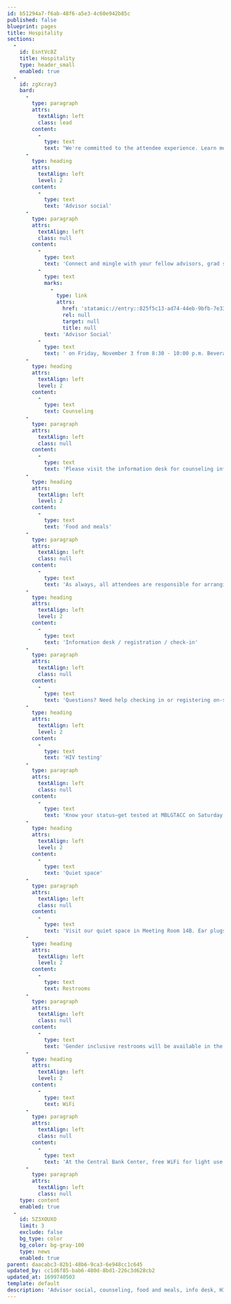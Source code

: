 ```yaml
---
id: b51294a7-f6ab-48f6-a5e3-4c60e942b85c
published: false
blueprint: pages
title: Hospitality
sections:
  -
    id: EsntVc8Z
    title: Hospitality
    type: header_small
    enabled: true
  -
    id: zgXcray3
    bard:
      -
        type: paragraph
        attrs:
          textAlign: left
          class: lead
        content:
          -
            type: text
            text: "We're committed to the attendee experience. Learn more below, and visit us at the information desk."
      -
        type: heading
        attrs:
          textAlign: left
          level: 2
        content:
          -
            type: text
            text: 'Advisor social'
      -
        type: paragraph
        attrs:
          textAlign: left
          class: null
        content:
          -
            type: text
            text: 'Connect and mingle with your fellow advisors, grad students, and higher ed folks! Join us at the '
          -
            type: text
            marks:
              -
                type: link
                attrs:
                  href: 'statamic://entry::825f5c13-ad74-44eb-9bfb-7e33a22c49e4'
                  rel: null
                  target: null
                  title: null
            text: 'Advisor Social'
          -
            type: text
            text: ' on Friday, November 3 from 8:30 - 10:00 p.m. Beverages and light refreshments available. Please no undergraduate students.'
      -
        type: heading
        attrs:
          textAlign: left
          level: 2
        content:
          -
            type: text
            text: Counseling
      -
        type: paragraph
        attrs:
          textAlign: left
          class: null
        content:
          -
            type: text
            text: 'Please visit the information desk for counseling information.'
      -
        type: heading
        attrs:
          textAlign: left
          level: 2
        content:
          -
            type: text
            text: 'Food and meals'
      -
        type: paragraph
        attrs:
          textAlign: left
          class: null
        content:
          -
            type: text
            text: 'As always, all attendees are responsible for arranging and paying for their own food and meals during conference weekend, except where otherwise specifically noted. Attendees who register and declare any dietary needs by October 3 will be guaranteed a meal at the Saturday lunch and learn session.'
      -
        type: heading
        attrs:
          textAlign: left
          level: 2
        content:
          -
            type: text
            text: 'Information desk / registration / check-in'
      -
        type: paragraph
        attrs:
          textAlign: left
          class: null
        content:
          -
            type: text
            text: 'Questions? Need help checking in or registering on-site? Something else we can do? Stop by our information desk in Ballroom 1 on Friday from 2:00 - 10:00 p.m., Saturday from 8:00 a.m. - 10:00 p.m., and Sunday from 8:00 a.m. - 12:30 p.m.'
      -
        type: heading
        attrs:
          textAlign: left
          level: 2
        content:
          -
            type: text
            text: 'HIV testing'
      -
        type: paragraph
        attrs:
          textAlign: left
          class: null
        content:
          -
            type: text
            text: 'Know your status—get tested at MBLGTACC on Saturday from 10:00 a.m. - 6:00 p.m. in Meeting Room 1.'
      -
        type: heading
        attrs:
          textAlign: left
          level: 2
        content:
          -
            type: text
            text: 'Quiet space'
      -
        type: paragraph
        attrs:
          textAlign: left
          class: null
        content:
          -
            type: text
            text: 'Visit our quiet space in Meeting Room 14B. Ear plugs will be available in the quiet space during those hours, and at the conference info desk while supplies last. '
      -
        type: heading
        attrs:
          textAlign: left
          level: 2
        content:
          -
            type: text
            text: Restrooms
      -
        type: paragraph
        attrs:
          textAlign: left
          class: null
        content:
          -
            type: text
            text: 'Gender inclusive restrooms will be available in the conference space.'
      -
        type: heading
        attrs:
          textAlign: left
          level: 2
        content:
          -
            type: text
            text: WiFi
      -
        type: paragraph
        attrs:
          textAlign: left
          class: null
        content:
          -
            type: text
            text: 'At the Central Bank Center, free WiFi for light use like reading emails and web browsing is available in all public spaces including all meeting rooms.'
      -
        type: paragraph
        attrs:
          textAlign: left
          class: null
    type: content
    enabled: true
  -
    id: 5Z3XOUXO
    limit: 3
    exclude: false
    bg_type: color
    bg_color: bg-gray-100
    type: news
    enabled: true
parent: daacabc3-82b1-48b6-9ca3-6e948cc1c645
updated_by: cc1d6f85-bab6-480d-8bd1-226c3d628cb2
updated_at: 1699740503
template: default
description: 'Advisor social, counseling, food and meals, info desk, HIV / STI testing, quiet space, restrooms, wifi, and more.'
---
```

